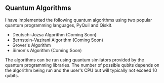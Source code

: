 ## Quantum Algorithms

I have implemented the following quantum algorithms using two popular quantum programming languages, PyQuil and Qiskit.

* Deutsch–Jozsa Algorithm (Coming Soon)
* Bernstein–Vazirani Algorithm (Coming Soon)
* Grover's Algorithm
* Simon's Algorithm (Coming Soon)

The algorithms can be run using quantum similators provided by the quantum programming libraries. The number of possible qubits depends on the algorithm being run and the user's CPU but will typically not exceed 10 qubits.
